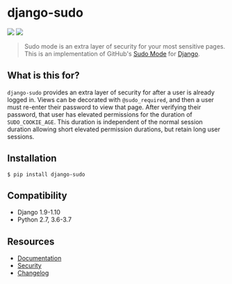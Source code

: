 # django-sudo

[![](https://travis-ci.org/mattrobenolt/django-sudo.svg?branch=master)](https://travis-ci.org/mattrobenolt/django-sudo) [![](https://coveralls.io/repos/mattrobenolt/django-sudo/badge.png?branch=master)](https://coveralls.io/r/mattrobenolt/django-sudo?branch=master)

> Sudo mode is an extra layer of security for your most sensitive pages.<br>
> This is an implementation of GitHub's [Sudo Mode](https://github.com/blog/1513-introducing-github-sudo-mode) for [Django](https://www.djangoproject.com/).

## What is this for?

`django-sudo` provides an extra layer of security for after a user is already logged in. Views can
be decorated with `@sudo_required`, and then a user
must re-enter their password to view that page. After verifying their password, that user has
elevated permissions for the duration of `SUDO_COOKIE_AGE`. This duration is independent of the
normal session duration allowing short elevated permission durations, but retain long user sessions.

## Installation

```console
$ pip install django-sudo
```

## Compatibility

* Django 1.9-1.10
* Python 2.7, 3.6-3.7

## Resources

* [Documentation](https://django-sudo.readthedocs.io/)
* [Security](https://django-sudo.readthedocs.io/en/latest/security/index.html)
* [Changelog](https://django-sudo.readthedocs.io/en/latest/changelog/index.html)
